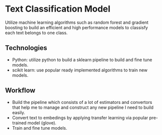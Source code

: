 
# Text Classification Model

Utilize machine learning algorithms such as random forest and gradient boosting to build an efficient and high performance models to classisfy each text belongs to one class.


## Technologies
 
 - Python: utilize python to build a sklearn pipeline to build and fine tune models. 
 - scikit learn: use popular ready implemented algorithms to train new models. 



## Workflow
- Build the pipeline which consists of a lot of estimators and convertors that help me to manage and construct any new pipeline I need to build easily.
- Convert text to embedings by applying transfer learning via popular pre-trained model (glove).
- Train and fine tune models.
